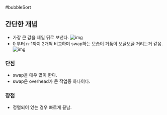  #bubbleSort

## 간단한 개념
* 가장 큰 값을 제일 뒤로 보낸다.
![img](https://en.wikipedia.org/wiki/Bubble_sort#/media/File:.gif)
* 0 부터 n-1까지 2개씩 비교하며 swap하는 모습이 거품이 보글보글 거리는거 같음.
![img](https://upload.wikimedia.org/wikipedia/commons/c/c8/Bubble-sort-example-300px.gif)

### 단점
* swap을 매우 많이 한다.
* swap은 overhead가 큰 작업중 하나이다.

### 장점
* 정렬되어 있는 경우 빠르게 끝남.
